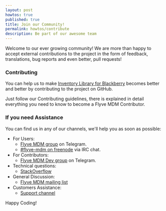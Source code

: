```yaml
---
layout: post
howtos: true
published: true
title: Join our Community!
permalink: howtos/contribute
description: Be part of our awesome team
---
```


Welcome to our ever growing community! We are more than happy to accept external contributions to the project in the form of feedback, translations, bug reports and even better, pull requests!

### Contributing

You can help us to make [Inventory Library for Blackberry](https://github.com/flyve-mdm/blackberry-inventory-library/) becomes better and better by contributing to the project on GitHub.

Just follow our Contributing guidelines, there is explained in detail everything you need to know to become a Flyve MDM Contributor.

### If you need Assistance

You can find us in any of our channels, we'll help you as soon as possible:

* For Users:
  * [Flyve MDM group](https://t.me/flyvemdm) on Telegram.
  * [#flyve-mdm on freenode](http://webchat.freenode.net/?channels=flyve-mdm) via IRC chat.
* For Contributors:
  * [Flyve MDM Dev group](https://t.me/flyvemdmdev) on Telegram.
* Technical questions:
  * [StackOverflow](http://stackoverflow.com/)
* General Discussion:
  * [Flyve MDM mailing list](http://mail.ow2.org/wws/info/flyve-mdm-dev)
* Customers Assistance:
  * [Support channel](https://support.teclib.com/)

Happy Coding!